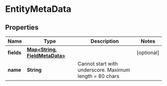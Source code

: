 
# EntityMetaData

## Properties
Name | Type | Description | Notes
------------ | ------------- | ------------- | -------------
**fields** | [**Map&lt;String, FieldMetaData&gt;**](FieldMetaData.md) |  |  [optional]
**name** | **String** | Cannot start with underscore. Maximum length &#x3D; 80 chars | 



